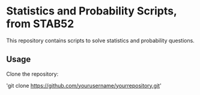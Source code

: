 # Statistics and Probability Scripts, from STAB52

This repository contains scripts to solve statistics and probability questions.

## Usage

Clone the repository:

'git clone https://github.com/yourusername/yourrepository.git'
